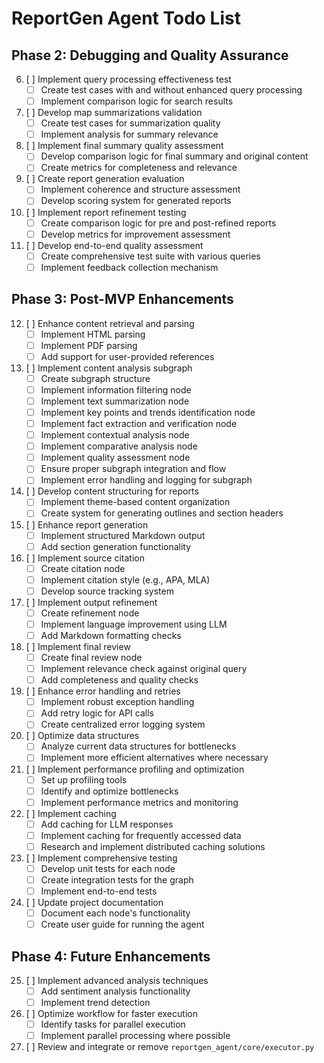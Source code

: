 # ReportGen Agent Todo List

## Phase 2: Debugging and Quality Assurance

6. [ ] Implement query processing effectiveness test
   - [ ] Create test cases with and without enhanced query processing
   - [ ] Implement comparison logic for search results

7. [ ] Develop map summarizations validation
   - [ ] Create test cases for summarization quality
   - [ ] Implement analysis for summary relevance

8. [ ] Implement final summary quality assessment
   - [ ] Develop comparison logic for final summary and original content
   - [ ] Create metrics for completeness and relevance

9. [ ] Create report generation evaluation
   - [ ] Implement coherence and structure assessment
   - [ ] Develop scoring system for generated reports

10. [ ] Implement report refinement testing
    - [ ] Create comparison logic for pre and post-refined reports
    - [ ] Develop metrics for improvement assessment

11. [ ] Develop end-to-end quality assessment
    - [ ] Create comprehensive test suite with various queries
    - [ ] Implement feedback collection mechanism

## Phase 3: Post-MVP Enhancements

12. [ ] Enhance content retrieval and parsing
    - [ ] Implement HTML parsing
    - [ ] Implement PDF parsing
    - [ ] Add support for user-provided references

13. [ ] Implement content analysis subgraph
    - [ ] Create subgraph structure
    - [ ] Implement information filtering node
    - [ ] Implement text summarization node
    - [ ] Implement key points and trends identification node
    - [ ] Implement fact extraction and verification node
    - [ ] Implement contextual analysis node
    - [ ] Implement comparative analysis node
    - [ ] Implement quality assessment node
    - [ ] Ensure proper subgraph integration and flow
    - [ ] Implement error handling and logging for subgraph

14. [ ] Develop content structuring for reports
    - [ ] Implement theme-based content organization
    - [ ] Create system for generating outlines and section headers

15. [ ] Enhance report generation
    - [ ] Implement structured Markdown output
    - [ ] Add section generation functionality

16. [ ] Implement source citation
    - [ ] Create citation node
    - [ ] Implement citation style (e.g., APA, MLA)
    - [ ] Develop source tracking system

17. [ ] Implement output refinement
    - [ ] Create refinement node
    - [ ] Implement language improvement using LLM
    - [ ] Add Markdown formatting checks

18. [ ] Implement final review
    - [ ] Create final review node
    - [ ] Implement relevance check against original query
    - [ ] Add completeness and quality checks

19. [ ] Enhance error handling and retries
    - [ ] Implement robust exception handling
    - [ ] Add retry logic for API calls
    - [ ] Create centralized error logging system

20. [ ] Optimize data structures
    - [ ] Analyze current data structures for bottlenecks
    - [ ] Implement more efficient alternatives where necessary

21. [ ] Implement performance profiling and optimization
    - [ ] Set up profiling tools
    - [ ] Identify and optimize bottlenecks
    - [ ] Implement performance metrics and monitoring

22. [ ] Implement caching
    - [ ] Add caching for LLM responses
    - [ ] Implement caching for frequently accessed data
    - [ ] Research and implement distributed caching solutions

23. [ ] Implement comprehensive testing
    - [ ] Develop unit tests for each node
    - [ ] Create integration tests for the graph
    - [ ] Implement end-to-end tests

24. [ ] Update project documentation
    - [ ] Document each node's functionality
    - [ ] Create user guide for running the agent

## Phase 4: Future Enhancements

25. [ ] Implement advanced analysis techniques
    - [ ] Add sentiment analysis functionality
    - [ ] Implement trend detection

26. [ ] Optimize workflow for faster execution
    - [ ] Identify tasks for parallel execution
    - [ ] Implement parallel processing where possible

27. [ ] Review and integrate or remove `reportgen_agent/core/executor.py`